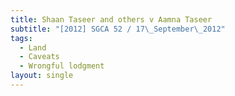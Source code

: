 ```yaml
---
title: Shaan Taseer and others v Aamna Taseer
subtitle: "[2012] SGCA 52 / 17\_September\_2012"
tags:
  - Land
  - Caveats
  - Wrongful lodgment
layout: single
---
```


